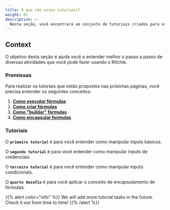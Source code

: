 ```yaml
---
title: O que são esses tutoriais?
weight: 82
description: >-
  Nesta seção, você encontrará um conjunto de tutoriais criados para você aprender a usar o Ritchie na prática.
---
```



## Context 

O objetivo desta seção é ajuda você a entender melhor o passo a passo de diversas atividades que você pode fazer usando o Ritchie. 

### Premissas

Para realizar os tutoriais que estão propostos nas próximas páginas, você precisa entender os seguintes conceitos: 

1. [**Como executar fórmulas**](/docs-ritchie/pt-br/fórmulas/executar-fórmulas/)
2. [**Como criar fórmulas**](/docs-ritchie/pt-br/fórmulas/criar-fórmulas/)
3. [**Como "buildar" fórmulas**](/docs-ritchie/fórmulas/buildar-formulas/)
4. [**Como encapsular formulas**](/docs-ritchie/pt-br/fórmulas/encapsular-fórmulas/)

### Tutoriais 

O **`primeiro tutorial`** é para você entender como manipular inputs básicos. 

O **`segundo tutorial`** é para você entender como manipular inputs de credenciais. 

O **`terceiro tutorial`** é para você entender como manipular inputs condicionais.

O **`quarto desafio`** é para você aplicar o conceito de encapsulamento de fórmulas.




{{% alert color="info" %}}
We will add more tutorial tasks in the future.   
Check it out from time to time!
{{% /alert %}}
